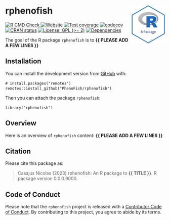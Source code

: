 <!-- README.md is generated from README.Rmd. Please edit that file -->

# rphenofish <img src="man/figures/package-sticker.png" align="right" style="float:right; height:120px;"/>

<!-- badges: start -->

[![R CMD
Check](https://github.com/PhenoFish/rphenofish/actions/workflows/R-CMD-check.yaml/badge.svg)](https://github.com/PhenoFish/rphenofish/actions/workflows/R-CMD-check.yaml)
[![Website](https://github.com/PhenoFish/rphenofish/actions/workflows/pkgdown.yaml/badge.svg)](https://github.com/PhenoFish/rphenofish/actions/workflows/pkgdown.yaml)
[![Test
coverage](https://github.com/PhenoFish/rphenofish/actions/workflows/test-coverage.yaml/badge.svg)](https://github.com/PhenoFish/rphenofish/actions/workflows/test-coverage.yaml)
[![codecov](https://codecov.io/gh/PhenoFish/rphenofish/branch/main/graph/badge.svg)](https://codecov.io/gh/PhenoFish/rphenofish)
[![CRAN
status](https://www.r-pkg.org/badges/version/rphenofish)](https://CRAN.R-project.org/package=rphenofish)
[![License: GPL (&gt;=
2)](https://img.shields.io/badge/License-GPL%20%28%3E%3D%202%29-blue.svg)](https://choosealicense.com/licenses/gpl-2.0/)
[![Dependencies](https://img.shields.io/badge/dependencies-0/0-brightgreen?style=flat)](#)
<!-- badges: end -->

The goal of the R package `rphenofish` is to **{{ PLEASE ADD A FEW LINES
}}**

## Installation

You can install the development version from
[GitHub](https://github.com/) with:

    # install.packages("remotes")
    remotes::install_github("PhenoFish/rphenofish")

Then you can attach the package `rphenofish`:

    library("rphenofish")

## Overview

Here is an overview of `rphenofish` content: **{{ PLEASE ADD A FEW LINES
}}**

## Citation

Please cite this package as:

> Casajus Nicolas (2023) rphenofish: An R package to **{{ TITLE }}**. R
> package version 0.0.0.9000.

## Code of Conduct

Please note that the `rphenofish` project is released with a
[Contributor Code of
Conduct](https://www.contributor-covenant.org/version/2/1/code_of_conduct/).
By contributing to this project, you agree to abide by its terms.
